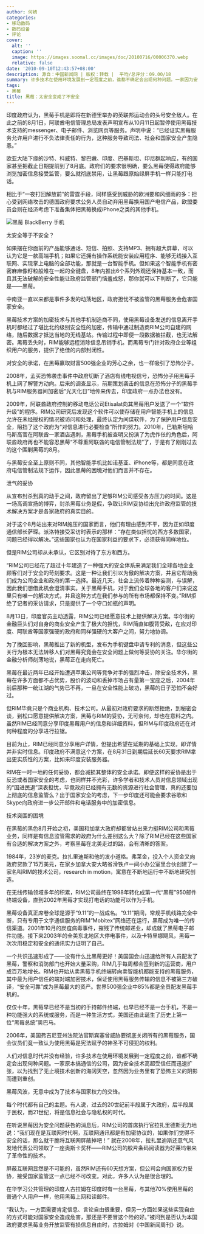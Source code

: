 ```yaml
---
author: 何婧
categories:
- 移动数码
- 数码设备
- 评论
cover:
  alt: ''
  caption: ''
  image: https://images.soomal.cc/images/doc/20100716/00006370.webp
  relative: false
date: '2010-09-10T12:43:57+08:00'
description: 源自：中国新闻网 | 版权：转载 |  平均/总评分：09.00/18
summary: 许多技术在使用环境发展到一定程度之前，谁都不确定会出现何种问题。一家因为安全技术高超受信任而迅速扩张的通信公司，却忽然因为业务里有了恐怖主义的阴影而遭到重创。印度政府认为，黑莓手机是即将在新德里举办的英联邦运动会的头号安全敌人。在此之前的8月1日，阿联酋电信管理总局发表声明宣布从10月11日起暂停使用黑莓技术的服务。
tags:
- 黑莓
title: 黑莓：太安全变成了不安全
---
```


印度政府认为，黑莓手机是即将在新德里举办的英联邦运动会的头号安全敌人。在此之前的8月1日，阿联酋电信管理总局发表声明宣布从10月11日起暂停使用黑莓技术支持的messenger、电子邮件、浏览网页等服务。声明中说：“已经证实黑莓服务允许用户进行不负法律责任的行为，这种服务导致司法、社会和国家安全产生隐患。”



欧亚大陆下缘的沙特、科威特、黎巴嫩、印度、巴基斯坦、印尼群起响应，有的国家甚至把截止日期提前到了8月底。政府们的要求很明确，要么黑莓使得政府能够浏览加密信息接受监管，要么就彻底禁用，让黑莓跟原始绿屏手机一样只能打电话。



相比于“一夜打回解放前”的雷霆手段，同样感受到威胁的欧洲要和风细雨的多：担心受到网络攻击的德国政府要求公务人员自动弃用黑莓换用国产电信产品，欧盟委员会则在经济考虑下准备集体把黑莓换成iPhone之类的其他手机。



![黑莓 BlackBerry 手机](https://images.soomal.cc/images/doc/20100716/00006370.webp)



太安全等于不安全？



如果摆在你面前的产品能够通话、短信、拍照、支持MP3、拥有超大屏幕，可以认为它是一款高端手机；如果它还拥有操作系统能安装应用程序、能够无线接入互联网、实现掌上电脑的全部功能，那就是一台智能手机。但如果这个智能手机有密密麻麻像籽粒般堆在一起的全键盘，8年内推出6个系列外观还保持基本一致，而且其无法破解的安全性能让政府监管部门恼羞成怒，那你就可以下判断了，它只能是――黑莓。



中南亚一直以来都是事件多发的动荡地区，政府担忧不被监管的黑莓服务会危害国家安全。



黑莓技术方案的加密技术与其他手机制造商不同，使用黑莓设备发送的信息离开手机时都经过了堪比北约级别安全性的加密，传输中通过制造商RIM公司自建的网络，随后数据才抵达当地的无线基站。传输过程中即便一段数据被拦截，也无法解密。黑莓丢失时，RIM能够远程消除信息吊销手机。而黑莓专门针对政府企业等组织用户的服务，提供了绝佳的内部封闭性。



对安全的承诺，在黑莓赢取财富500强企业的芳心之余，也一样吸引了恐怖分子。



2008年，孟买恐怖袭击事件中政府切断了酒店有线电视信号，恐怖分子用黑莓手机上网了解警方动向。后来的调查显示，前期策划袭击的信息在恐怖分子的黑莓手机与RIM服务器间加密后“光天化日”地传来传去，印度政府一点办法也没有。



2009年，阿联酋政府控制的移动电话公司Etisalat向其黑莓用户发送了一个“软件升级”的程序。RIM公司研究后发现这个软件可以使存储在用户智能手机上的信息允许在未经授权的情况被访问和处理，最终认定为间谍软件，为了保护用户信息安全，阻挡了这个政府为“对信息进行必要检查”所作的努力。2010年，巴勒斯坦哈马斯高官在阿联酋一家酒店遇刺，黑莓手机被查明又扮演了为虎作伥的角色后，阿联酋政府再也不能容忍黑莓“不尊重阿联酋的电信管制法规”了，于是有了刚刚过去的这个围剿黑莓的8月。



与黑莓安全至上原则不同，其他智能手机比如诺基亚、iPhone等，都是同意在政府电信管制法规下运作，因此黑莓的困境对他们而言并不存在。



泄气的妥协



从宣布封杀到真的动手之间，政府留出了足够RIM公司感受各方压力的时间。这是一场高调宣扬的博弈，封杀黑莓业务是假，争取让RIM妥协给出允许政府监管的技术解决方案才是各家政府的真实目的。



对于这个8月站出来对RIM施压的国家而言，他们有理由感到不平，因为正如印度通信部长萨琛。派洛特接受采访时表示的那样：“存在类似担忧的西方多数国家，问题已经得以解决。”这些国家也认为在国家利益的要求下，必须获得同样地位。



但是RIM公司却从未承认，它区别对待了东方和西方。



“RIM公司已经花了超过十年建造了一种强大的安全体系来满足我们全球各地企业顾客们对于安全的苛刻要求。这是一种让我们引以为傲的解决方案，并且它帮助我们成为公司企业和政府的第一选择。最近几天，社会上流传着种种妄测，与误解，因此我们想借此机会澄清事实。关于黑莓手机，对于我们全球各地的客户们来说这里只有唯一的解决方式，并且这种方式在我们参与的所有市场都保持不变。”RIM拒绝了记者的采访请求，只是提供了一个守口如瓶的声明。



8月13日，印度官员主动透露，RIM公司已经愿意技术上提供解决方案。华尔街的金融巨头们对自身的商业安全产生了极大的担忧，RIM简直如腹背受敌，在应对印度、阿联酋等国家强硬的政府和同样强硬的大客户之间，努力地协调。



为了挽回影响，黑莓推出了新的机型，发布为手机键盘申请专利的消息，但这些公关行为根本无法转移人们对黑莓究竟会在安全问题上做何等妥协的关注。华尔街的金融分析师刻薄地说，黑莓正在走向死亡。



黑莓在最近两年已经开始遭遇苹果公司等竞争对手的强烈冲击，除安全技术外，黑莓在许多方面都不占优势，股价的波动和丢掉市场占有量第一宝座之后，2004年前后那种一统江湖的气势已不再，一旦在安全性能上破功，黑莓的日子恐怕不会好过。



但RIM毕竟只是个商业机构、技术公司。从最初对政府要求的断然拒绝，到秘密会谈，到松口愿意提供解决方案，黑莓与RIM的妥协，无可奈何，却也在意料之内。虽然RIM已经同意分享印度黑莓用户的信息和详细资料，但RIM与印度政府还在对何种程度的分享进行拉锯。



目前为止，RIM已经同意分享用户详情，但提出希望在延期的基础上实现，即详情并非实时信息。印度政府不满意这个方案，在8月31日到期后延长60天要求RIM拿出更实质性的方案，比如来印度安装服务器。



RIM在一时一地的任何妥协，都会减损其整体的安全承诺。即便这样的妥协是出于反恐或者国家安全的考虑，也同样并不光彩，许多学者和技术人员对信息领域出现的“国进民退”深表担忧，毕竟政府已经拥有无数的资源进行社会管理，真的还要加上彻底的信息监管么？出于国家安全的考虑，下一步印度还可能会要求谷歌和Skype向政府进一步公开邮件和电话服务中的加密信息。



技术突围的困境



在黑莓的黑色8月开始之初，美国和加拿大政府却都曾站出来力挺RIM公司和黑莓业务，同样是有信息监管需求的政府为什么差别这么大？除了RIM已经在这些国家有合适的解决方案之外，考察黑莓在北美走过的路，会有清晰的答案。



1984年，23岁的麦克。拉扎里迪斯和他的发小道格。弗莱金，投入个人资金又向政府贷款了15万美元，在家乡加拿大安大略省滑铁卢一间小办公室里合伙创建了一家名叫RIM的技术公司，research in motion，寓意在不断地运行中不断地研究创造。



在无线传输领域多年的积累，RIM公司最终在1998年转化成第一代“黑莓”950邮件终端设备，直到2002年黑莓才实现打电话的功能可以作为手机。



黑莓设备真正席卷全球是源于“9.11”的一战成名。“9.11”期间，常规手机线路完全中断，只有专用于文字通信服务的RIM“Mobitex”网络还在运行，黑莓成为唯一的传信渠道。2001年10月的炭疽病毒事件，摧残了传统邮递业，却成就了黑莓电子邮件功能。接下来2003年的全美东北地区大停电事件，以及卡特里娜飓风，黑莓一次次用稳定和安全的通讯实力证明了自己。



一个共识迅速形成了――没有什么比黑莓更好！美国国会山迅速给所有人员配发了黑莓，警察和消防部门也开始大量采购，RIM几乎每周都会签到新的运营商，用户成百万地增长。RIM也开始从卖黑莓手机终端转向卖智能机都能支持的黑莓服务，其中最为用户信任的端对端加密技术，保证使用黑莓服务传输的信息不被第三方破译，“安全可靠”成为黑莓最大的资产。世界500强企业中85%都是全员配发黑莓手机的。



仅仅十年，黑莓早已经不是当初的手持邮件终端，也早已经不是一台手机，不是一种功能强大的系统或服务，而是一种生活方式，美国还由此诞生了历史上第一位“黑莓总统”奥巴马。



2006年，美国弗吉尼亚州法院法官斯宾塞曾威胁要彻底关闭所有的黑莓服务，国会议员们竟一致认为使用黑莓是宪法赋予的神圣不可侵犯的权利。



人们对信息时代并没有经验，许多技术在使用环境发展到一定程度之前，谁都不确定会出现何种问题。一家原本搞通信的公司，因为安全技术高超受信任而迅速扩张，以为找到了无止境技术创新的海阔天空，忽然因为业务里有了恐怖主义的阴影而遭到重创。



黑莓风波，无意中成为了技术与国家权力的交锋。



每个时代都有自己的主题。有人说，过去的20世纪前半段属于大政府，后半段属于民权，而21世纪，将是信息社会与隐私权的时代。



在听说黑莓因为安全问题获咎的消息后，RIM公司的首席执行官拉扎里德斯无力地说：“我们现在是互联网时代啊，互联网通讯都是有加密协议的，如果你们觉得不安全的话，那么就干脆将互联网屏蔽掉吧！” 就在2008年，拉扎里迪斯还意气风发地代表公司领取了一座奥斯卡奖杯――RIM公司的胶片条码阅读器为好莱坞带来了革命性的技术。



屏蔽互联网显然是不可能的，虽然RIM还有60天想方案，但公司会向国家权力妥协，接受国家监管这一点已经不可改变。对此，许多人认为是很合理的。



在华学习公共管理的印度人古拉姆在印度时有一台黑莓，与其他70%使用黑莓的普通个人用户一样，他用黑莓上网和读邮件。



“我认为，一方面需要肯定信息、言论自由很重要，但另一方面如果这些实现自由的方式可能对国家安全造成危害，那还是不要冒这个险的好。”被问到是否认为本国政府要求黑莓业务开放监管有损信息自由时，古拉姆对《中国新闻周刊》说。